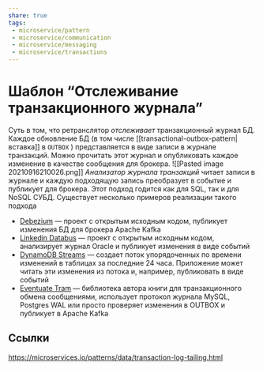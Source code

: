 ```yaml
---
share: true
tags:
 - microservice/pattern
 - microservice/communication
 - microservice/messaging
 - microservice/transactions
---
```

# Шаблон “Отслеживание транзакционного журнала”
Суть в том, что ретранслятор *отслеживает* транзакционный журнал БД. Каждое обновление БД (в том числе [[transactional-outbox-pattern|вставка]] в `OUTBOX` ) представляется в виде записи в журнале транзакций. Можно прочитать этот журнал и опубликовать каждое изменение в качестве сообщения для брокера.
![[Pasted image 20210916210026.png]]
*Анализатор журнала транзакций* читает записи в журнале и каждую подходящую запись преобразует в событие и публикует для брокера. Этот подход годится как для SQL, так и для NoSQL СУБД.
Существует несколько примеров реализации такого подхода
- [Debezium](https://debezium.io/) — проект с открытым исходным кодом, публикует изменения БД для брокера Apache Kafka
- [Linkedin Databus](https://github.com/linkedin/databus) — проект с открытым исходным кодом, анализирует журнал Oracle и публикует изменения в виде событий
- [DynamoDB Streams](https://docs.aws.amazon.com/amazondynamodb/latest/developerguide/Streams.html) — создает поток упорядоченных по времени изменений в таблицах за последние 24 часа. Приложение может читать эти изменения из потока и, например, публиковать в виде событий
- [Eventuate Tram](https://github.com/eventuate-tram/eventuate-tram-core) — библиотека автора книги для транзакционного обмена сообщениями, использует протокол журнала MySQL, Postgres WAL или просто проверяет изменения в OUTBOX и публикует в Apache Kafka
## Ссылки
https://microservices.io/patterns/data/transaction-log-tailing.html